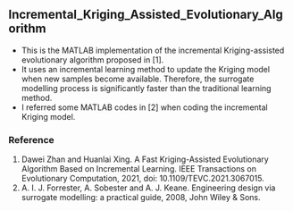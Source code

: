 ## Incremental_Kriging_Assisted_Evolutionary_Algorithm
* This is the MATLAB implementation of the incremental Kriging-assisted evolutionary algorithm proposed in [1]. 
* It uses an incremental learning method to update the Kriging model when new samples become available. Therefore, the surrogate modelling process is significantly faster than the traditional learning method.
* I referred some MATLAB codes in [2] when coding the incremental Kriging model.





### Reference
1. Dawei Zhan and Huanlai Xing. A Fast Kriging-Assisted Evolutionary Algorithm Based on Incremental Learning. IEEE Transactions on Evolutionary Computation, 2021, doi: 10.1109/TEVC.2021.3067015.
2. A. I. J. Forrester, A. Sobester and A. J. Keane. Engineering design via surrogate modelling: a practical guide, 2008, John Wiley & Sons.

